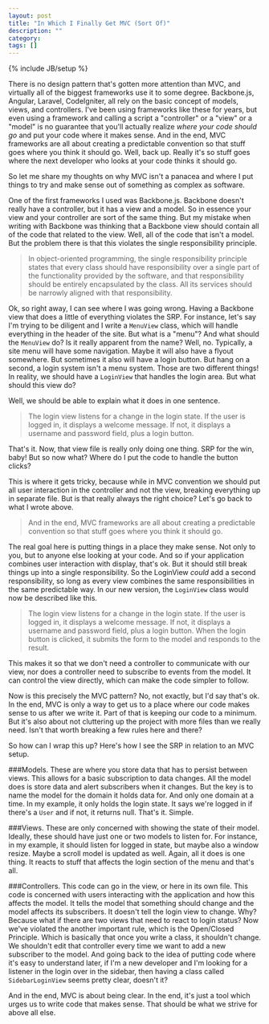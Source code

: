 ```yaml
---
layout: post
title: "In Which I Finally Get MVC (Sort Of)"
description: ""
category:
tags: []
---
```

{% include JB/setup %}

There is no design pattern that's gotten more attention than MVC, and virtually all of the biggest frameworks use it to some degree. Backbone.js, Angular, Laravel, CodeIgniter, all rely on the basic concept of models, views, and controllers. I've been using frameworks like these for years, but even using a framework and calling a script a "controller" or a "view" or a "model" is no guarantee that you'll actually realize *where your code should go* and put your code where it makes sense. And in the end, MVC frameworks are all about creating a predictable convention so that stuff goes where you think it should go. Well, back up. Really it's so stuff goes where the next developer who looks at your code thinks it should go.

So let me share my thoughts on why MVC isn't a panacea and where I put things to try and make sense out of something as complex as software.

One of the first frameworks I used was Backbone.js. Backbone doesn't really have a controller, but it has a view and a model. So in essence your view and your controller are sort of the same thing. But my mistake when writing with Backbone was thinking that a Backbone view should contain all of the code that related to the view. Well, all of the code that isn't a model. But the problem there is that this violates the single responsibility principle.

>In object-oriented programming, the single responsibility principle states that every class should have responsibility over a single part of the functionality provided by the software, and that responsibility should be entirely encapsulated by the class. All its services should be narrowly aligned with that responsibility.

Ok, so right away, I can see where I was going wrong. Having a Backbone view that does a little of everything violates the SRP. For instance, let's say I'm trying to be diligent and I write a `MenuView` class, which will handle everything in the header of the site. But what is a "menu"? And what should the `MenuView` do? Is it really apparent from the name? Well, no. Typically, a site menu will have some navigation. Maybe it will also have a flyout somewhere. But sometimes it also will have a login button. But hang on a second, a login system isn't a menu system. Those are two different things! In reality, we should have a `LoginView` that handles the login area. But what should this view do?

Well, we should be able to explain what it does in one sentence.

>The login view listens for a change in the login state. If the user is logged in, it displays a welcome message. If not, it displays a username and password field, plus a login button.

That's it. Now, that view file is really only doing one thing. SRP for the win, baby! But so now what? Where do I put the code to handle the button clicks?

This is where it gets tricky, because while in MVC convention we should put all user interaction in the controller and not the view, breaking everything up in separate file. But is that really always the right choice? Let's go back to what I wrote above.

>And in the end, MVC frameworks are all about creating a predictable convention so that stuff goes where you think it should go.

The real goal here is putting things in a place they make sense. Not only to you, but to anyone else looking at your code. And so if your application combines user interaction with display, that's ok. But it should still break things up into a single responsibility. So the LoginView *could* add a second responsibility, so long as every view combines the same responsibilities in the same predictable way. In our new version, the `LoginView` class would now be described like this.

>The login view listens for a change in the login state. If the user is logged in, it displays a welcome message. If not, it displays a username and password field, plus a login button. When the login button is clicked, it submits the form to the model and responds to the result.

This makes it so that we don't need a controller to communicate with our view, nor does a controller need to subscribe to events from the model. It can control the view directly, which can make the code simpler to follow.

Now is this precisely the MVC pattern? No, not exactly, but I'd say that's ok. In the end, MVC is only a way to get us to a place where our code makes sense to us after we write it. Part of that is keeping our code to a minimum. But it's also about not cluttering up the project with more files than we really need. Isn't that worth breaking a few rules here and there?

So how can I wrap this up? Here's how I see the SRP in relation to an MVC setup.

###Models.
These are where you store data that has to persist between views. This allows for a basic subscription to data changes. All the model does is store data and alert subscribers when it changes. But the key is to name the model for the domain it holds data for. And only one domain at a time. In my example, it only holds the login state. It says we're logged in if there's a `User` and if not, it returns null. That's it. Simple.

###Views.
These are only concerned with showing the state of their model. Ideally, these should have just one or two models to listen for. For instance, in my example, it should listen for logged in state, but maybe also a window resize. Maybe a scroll model is updated as well. Again, all it does is one thing. It reacts to stuff that affects the login section of the menu and that's all.

###Controllers.
This code can go in the view, or here in its own file. This code is concerned with users interacting with the application and how this affects the model. It tells the model that something should change and the model affects its subscribers. It doesn't tell the login view to change. Why? Because what if there are two views that need to react to login status? Now we've violated the another important rule, which is the Open/Closed Principle. Which is basically that once you write a class, it shouldn't change. We shouldn't edit that controller every time we want to add a new subscriber to the model. And going back to the idea of putting code where it's easy to understand later, if I'm a new developer and I'm looking for a listener in the login over in the sidebar, then having a class called `SidebarLoginView` seems pretty clear, doesn't it?

And in the end, MVC is about being clear. In the end, it's just a tool which urges us to write code that makes sense. That should be what we strive for above all else.
